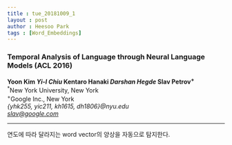 ```yaml
---
title : tue_20181009_1
layout : post
author : Heesoo Park
tags : [Word_Embeddings]
---
```


<h3>Temporal Analysis of Language through Neural Language Models (ACL 2016)</h3>


<p>

<b>Yoon Kim<sup>*</sup> Yi-I Chiu<sup>*</sup> Kentaro Hanaki<sup>*</sup> Darshan Hegde<sup>*</sup> Slav Petrov<sup>+</sup></b><br/>
<sup>*</sup>New York University, New York<br/>
<sup>+</sup>Google Inc., New York<br/>
<em>{yhk255, yic211, kh1615, dh1806}@nyu.edu</em><br/>
<em>slav@google.com</em><br/>








</p>

<hr />
<p>
연도에 따라 달라지는 word vector의 양상을 자동으로 탐지한다.
</p>